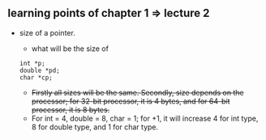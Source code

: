 ## learning points of chapter 1 => lecture 2
- size of a pointer.
  - what will be the size of

  ```
  int *p;
  double *pd;
  char *cp;
  ```
  - ~~Firstly all sizes will be the same. Secondly, size depends on the processor; for 32-bit processor, it is 4 bytes, and for 64-bit processor, it is 8 bytes.~~
  - For int = 4, double = 8, char = 1; for +1, it will increase 4 for int type, 8 for double type, and 1 for char type. 